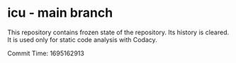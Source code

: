# icu - main branch

This repository contains frozen state of the repository.
Its history is cleared. It is used only for static code
analysis with Codacy.

Commit Time: 1695162913